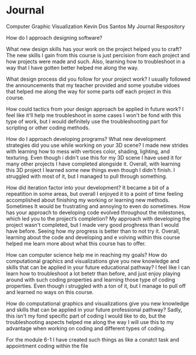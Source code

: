# Journal
Computer Graphic Visualization
Kevin Dos Santos 
My Journal Respository

How do I approach designing software?

What new design skills has your work on the project helped you to craft? 
The new skills I gain from this course is just percision from each project and how projects were made and such. Also, learning how to troubleshoot in a way that I have gotten better helped me along the way.

What design process did you follow for your project work?
I usually followed the announcements that my teacher provided and some youtube vidoes that helped me along the way for some parts odf each project in this course.

How could tactics from your design approach be applied in future work?
I feel like it'll help me troubleshoot in some cases I won't be fond with this type of work, but I would definitely use the troubleshooting part for scripting or other coding methods.

How do I approach developing programs?
What new development strategies did you use while working on your 3D scene?
I made new strides with learning how to mess with vertices color, shading, lighting, and texturing. Even though i didn't use this for my 3D scene I have used it for many other projects I have completed alongside it. Overall, with learning this 3D project I learned some new things even though I didn't finish. I struggled with most of it, but I managed to pull through something.

How did iteration factor into your development?
It became a bit of a repeatition in some areas, but overall I enjoyed it to a point of time feeling accomplished about finishing my working or learning new methods. Sometimes It would be frustrating and annoying to even do sometimes.
How has your approach to developing code evolved throughout the milestones, which led you to the project’s completion?
My approach with developing the project wasn't completed, but I made very good proghress than I would have before. Seeing how my progress is better than to not try it. Overall, learning about the code and developing and e volving within this course helped me learn more about what this course has to offer.

How can computer science help me in reaching my goals?
How do computational graphics and visualizations give you new knowledge and skills that can be applied in your future educational pathway?
I feel like I can learn how to troubleshoot a lot betetr than before, and just enjoy playing around with such coding properties and learning those type of coding properties. Even though i struggled with a ton of it, but I manage to pull off and learned no ways on this course. 

How do computational graphics and visualizations give you new knowledge and skills that can be applied in your future professional pathway?
Sadly, this isn't my fond specific part of coding I would like to do, but the troubleshooting aspects helped me along the way I will use this to my advantage when working on coding and different types of coding.

For the module 6-1 I have created such things as like a conatct task and appointment coding within the file
